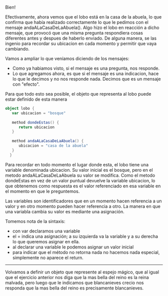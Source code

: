 Bien!

Efectivamente, ahora vemos que el lobo está en la casa de la abuela, lo que confirma que había realizado correctamente lo que le pedimos con el mensaje andaALaCasaDeLaAbuela(). Algo hizo el lobo en reacción a dicho mensaje, que provocó que una misma pregunta respondiera cosas diferentes antes y despues de haberlo enviado. De alguna manera, se las ingenio para recordar su ubicacion en cada momento y permitir que vaya cambiando.

Vamos a ampliar lo que veníamos diciendo de los mensajes:
- Como ya habiamos visto, si el mensaje es una pregunta, nos responde.
- Lo que agregamos ahora, es que si el mensaje es una indicacion, hace lo que le decimos y no nos responde nada. Decimos que es un mensaje con "efecto".

Para que todo esto sea posible, el objeto que representa al lobo puede estar definido de esta manera

```scala
object lobo {
   var ubicacion = "bosque"
   
   method dondeEstas() {
      return ubicacion
   }
   
   method andaALaCasaDeLaAbuela() {
      ubicacion = "casa de la abuela"
   }
  }
```

Para recordar en todo momento el lugar donde esta, el lobo tiene una variable denominada ubicacion. Su valor inicial es el bosque, pero en el metodo andaALaCasaDeLaAbuela su valor se modifica. 
Como el metodo dondeEstas en vez de un valor puntual devuelve la variable ubicacion, lo que obtenemos como respuesta es el valor referenciado en esa variable en el momento en que le preguntemos.

Las variables son identificadores que en un momento hacen referencia a un valor y en otro momento pueden hacer referencia a otro.
La manera en que una variabla cambia su valor es mediante una asignación.

Tomemos nota de la sintaxis:
- con var declaramos una variable
- el = indica una asignación; a su izquierda va la variable y a su derecha lo que queremos asignar en ella.
- al declarar una variable le podemos asignar un valor inicial
- para indicar que el método no retorna nada no hacemos nada especial, simplemente no aparece el return.

___

Volvamos a definir un objeto que represente al espejo mágico, que al igual que el ejercicio anterior nos diga que la mas bella del reino es la reina malvada, pero luego que le indicamos que blancanieves crecio nos responda que la mas bella del reino es precisamente blancanieves.



  
  